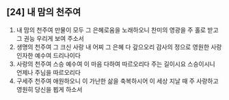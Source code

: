 ## [24] 내 맘의 천주여

1) 내 맘의 천주여 만물이 모두 그 은혜로움을 노래하오니 찬미의 영광을 주 홀로 받고 그 권능 우리게 보여 주소서
2) 생명의 천주여 그 크신 사랑 내 어찌 그 은혜 다 갚으오리 감사의 정으로 영원한 사랑 인자한 예수여 드리나이다
3) 사랑의 천주여 스승 예수여 이 마음 다하여 따르오리다 주는 길이시요 스승이시니 언제나 주님을 따르오리다
4) 구세주 천주여 애원하오니 이 가난한 삶을 축복하시어 이 세상 지날 때 주 사랑하고 영원히 당신을 뵙게 하소서
